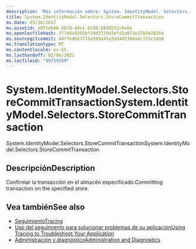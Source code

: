 ```yaml
---
description: 'Más información sobre: System. IdentityModel. Selectors. StoreCommitTransaction'
title: System.IdentityModel.Selectors.StoreCommitTransaction
ms.date: 03/30/2017
ms.assetid: e9f2db66-5b7d-49e1-b198-0846551c6e8e
ms.openlocfilehash: 5f7d4a9283bf19d3319d3efd2a073e37b54282b4
ms.sourcegitcommit: ddf7edb67715a5b9a45e3dd44536dabc153c1de0
ms.translationtype: MT
ms.contentlocale: es-ES
ms.lasthandoff: 02/06/2021
ms.locfileid: "99759359"
---
```

# <a name="systemidentitymodelselectorsstorecommittransaction"></a><span data-ttu-id="c8f96-103">System.IdentityModel.Selectors.StoreCommitTransaction</span><span class="sxs-lookup"><span data-stu-id="c8f96-103">System.IdentityModel.Selectors.StoreCommitTransaction</span></span>

<span data-ttu-id="c8f96-104">System.IdentityModel.Selectors.StoreCommitTransaction</span><span class="sxs-lookup"><span data-stu-id="c8f96-104">System.IdentityModel.Selectors.StoreCommitTransaction</span></span>  
  
## <a name="description"></a><span data-ttu-id="c8f96-105">Descripción</span><span class="sxs-lookup"><span data-stu-id="c8f96-105">Description</span></span>  

 <span data-ttu-id="c8f96-106">Confirmar la transacción en el almacén especificado.</span><span class="sxs-lookup"><span data-stu-id="c8f96-106">Committing transaction on the specified store.</span></span>  
  
## <a name="see-also"></a><span data-ttu-id="c8f96-107">Vea también</span><span class="sxs-lookup"><span data-stu-id="c8f96-107">See also</span></span>

- [<span data-ttu-id="c8f96-108">Seguimiento</span><span class="sxs-lookup"><span data-stu-id="c8f96-108">Tracing</span></span>](index.md)
- [<span data-ttu-id="c8f96-109">Uso del seguimiento para solucionar problemas de su aplicación</span><span class="sxs-lookup"><span data-stu-id="c8f96-109">Using Tracing to Troubleshoot Your Application</span></span>](using-tracing-to-troubleshoot-your-application.md)
- [<span data-ttu-id="c8f96-110">Administración y diagnóstico</span><span class="sxs-lookup"><span data-stu-id="c8f96-110">Administration and Diagnostics</span></span>](../index.md)
